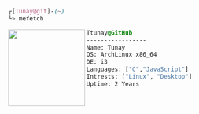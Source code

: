 

```css
┌[Tunay@git]-(~)
└> mefetch
```
 

<div style="display:block;text-align:left"><img align="left" src="https://user-images.githubusercontent.com/56447720/215329483-0f7dcda1-71a7-495a-9097-2393af297636.png" border="0" style="width:156px;">
  
  ```css
  Ttunay@GitHub
  -----------------
  Name: Tunay
  OS: ArchLinux x86_64
  DE: i3
  Languages: ["C","JavaScript"]
  Intrests: ["Linux", "Desktop"]  
  Uptime: 2 Years
  ```
</div>








